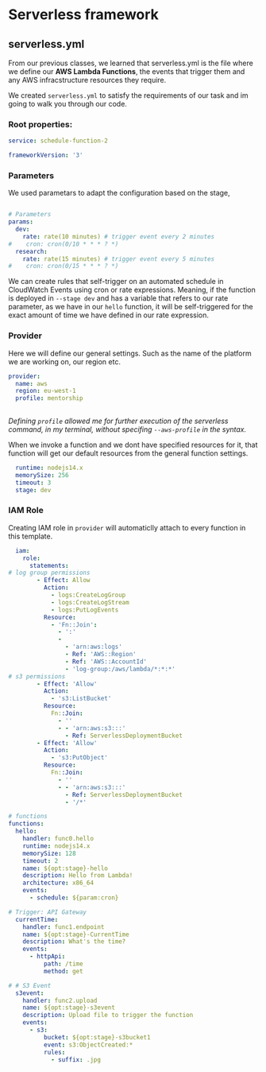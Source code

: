 # Serverless framework

## serverless.yml

From our previous classes, we learned that serverless.yml is the file where we define our **AWS Lambda Functions**, the events that trigger them and any AWS infracstructure resources they require.

We created `serverless.yml` to satisfy the requirements of our task and im going to walk you through our code. 


### Root properties:

```yml
service: schedule-function-2

frameworkVersion: '3'
```

### Parameters
We used parametars to adapt the configuration based on the stage,

```yml

# Parameters
params:
  dev:
    rate: rate(10 minutes) # trigger event every 2 minutes
#    cron: cron(0/10 * * * ? *)
  research:
    rate: rate(15 minutes) # trigger event every 5 minutes
#    cron: cron(0/15 * * * ? *)
```

We can create rules that self-trigger on an automated schedule in CloudWatch Events using cron or rate expressions. Meaning, if the function is deployed in `--stage dev` and has a variable that refers to our rate parameter, as we have in our `hello` function, it will be self-triggered for the exact amount of time we have defined in our rate expression.

### Provider

Here we will define our general settings. Such as the name of the platform we are working on, our region etc.

```yml
provider:
  name: aws
  region: eu-west-1 
  profile: mentorship
  
```

*Defining `profile` allowed me for further execution of the serverless command, in my terminal, without specifing `--aws-profile` in the syntax.*

When we invoke a function and we dont have specified resources for it, that function will get our default resources from the general function settings.

```yml
  runtime: nodejs14.x
  memorySize: 256
  timeout: 3
  stage: dev
```



### IAM Role
Creating IAM role in `provider` will automaticlly attach to every function in this template.

```yml
  iam:
    role:
      statements:
# log group permissions	  
        - Effect: Allow
          Action:
            - logs:CreateLogGroup
            - logs:CreateLogStream
            - logs:PutLogEvents
          Resource:
            - 'Fn::Join':
              - ':'
              -
                - 'arn:aws:logs'
                - Ref: 'AWS::Region'
                - Ref: 'AWS::AccountId'
                - 'log-group:/aws/lambda/*:*:*'
# s3 permissions
        - Effect: 'Allow'
          Action:
            - 's3:ListBucket'
          Resource:
            Fn::Join:
              - ''
              - - 'arn:aws:s3:::'
                - Ref: ServerlessDeploymentBucket
        - Effect: 'Allow'
          Action:
            - 's3:PutObject'
          Resource:
            Fn::Join:
              - ''
              - - 'arn:aws:s3:::'
                - Ref: ServerlessDeploymentBucket
                - '/*'
```

```yml
# functions
functions:
  hello:
    handler: func0.hello
    runtime: nodejs14.x
    memorySize: 128
    timeout: 2
    name: ${opt:stage}-hello
    description: Hello from Lambda!
    architecture: x86_64
    events:
      - schedule: ${param:cron} 

# Trigger: API Gateway
  currentTime:
    handler: func1.endpoint
    name: ${opt:stage}-CurrentTime
    description: What's the time?
    events:
      - httpApi:
          path: /time
          method: get

# # S3 Event
  s3event:
    handler: func2.upload
    name: ${opt:stage}-s3event
    description: Upload file to trigger the function
    events:	
      - s3:
          bucket: ${opt:stage}-s3bucket1 
          event: s3:ObjectCreated:*
          rules:
            - suffix: .jpg
 ```

